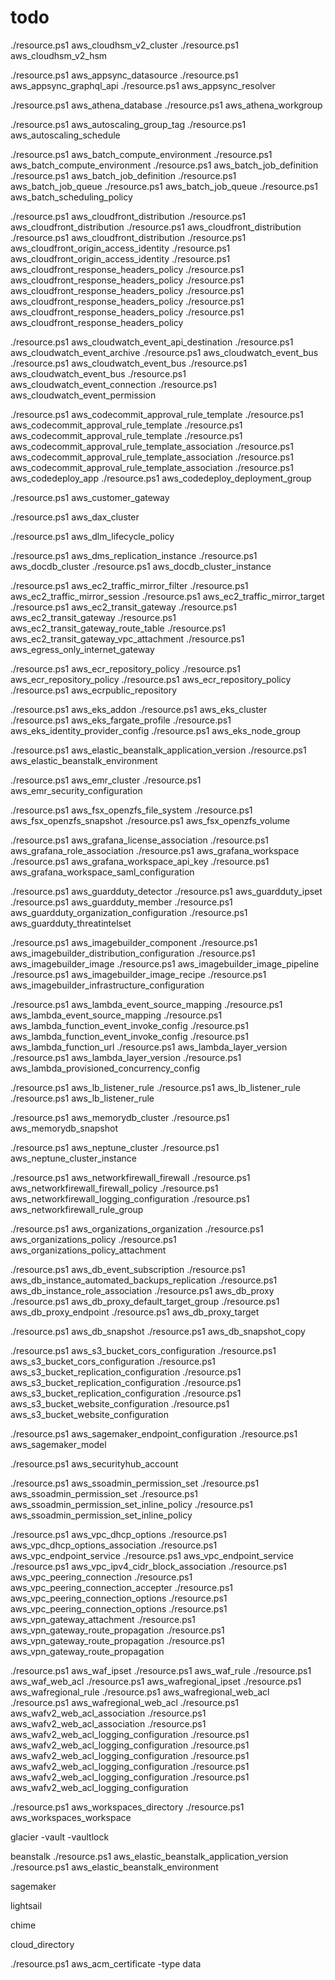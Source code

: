 # todo

./resource.ps1 aws_cloudhsm_v2_cluster
./resource.ps1 aws_cloudhsm_v2_hsm

./resource.ps1 aws_appsync_datasource
./resource.ps1 aws_appsync_graphql_api
./resource.ps1 aws_appsync_resolver

./resource.ps1 aws_athena_database
./resource.ps1 aws_athena_workgroup

./resource.ps1 aws_autoscaling_group_tag
./resource.ps1 aws_autoscaling_schedule

./resource.ps1 aws_batch_compute_environment
./resource.ps1 aws_batch_compute_environment
./resource.ps1 aws_batch_job_definition
./resource.ps1 aws_batch_job_definition
./resource.ps1 aws_batch_job_queue
./resource.ps1 aws_batch_job_queue
./resource.ps1 aws_batch_scheduling_policy

./resource.ps1 aws_cloudfront_distribution
./resource.ps1 aws_cloudfront_distribution
./resource.ps1 aws_cloudfront_distribution
./resource.ps1 aws_cloudfront_distribution
./resource.ps1 aws_cloudfront_origin_access_identity
./resource.ps1 aws_cloudfront_origin_access_identity
./resource.ps1 aws_cloudfront_response_headers_policy
./resource.ps1 aws_cloudfront_response_headers_policy
./resource.ps1 aws_cloudfront_response_headers_policy
./resource.ps1 aws_cloudfront_response_headers_policy
./resource.ps1 aws_cloudfront_response_headers_policy
./resource.ps1 aws_cloudfront_response_headers_policy

./resource.ps1 aws_cloudwatch_event_api_destination
./resource.ps1 aws_cloudwatch_event_archive
./resource.ps1 aws_cloudwatch_event_bus
./resource.ps1 aws_cloudwatch_event_bus
./resource.ps1 aws_cloudwatch_event_bus
./resource.ps1 aws_cloudwatch_event_connection
./resource.ps1 aws_cloudwatch_event_permission

./resource.ps1 aws_codecommit_approval_rule_template
./resource.ps1 aws_codecommit_approval_rule_template
./resource.ps1 aws_codecommit_approval_rule_template
./resource.ps1 aws_codecommit_approval_rule_template_association
./resource.ps1 aws_codecommit_approval_rule_template_association
./resource.ps1 aws_codecommit_approval_rule_template_association
./resource.ps1 aws_codedeploy_app
./resource.ps1 aws_codedeploy_deployment_group

./resource.ps1 aws_customer_gateway

./resource.ps1 aws_dax_cluster

./resource.ps1 aws_dlm_lifecycle_policy

./resource.ps1 aws_dms_replication_instance
./resource.ps1 aws_docdb_cluster
./resource.ps1 aws_docdb_cluster_instance

./resource.ps1 aws_ec2_traffic_mirror_filter
./resource.ps1 aws_ec2_traffic_mirror_session
./resource.ps1 aws_ec2_traffic_mirror_target
./resource.ps1 aws_ec2_transit_gateway
./resource.ps1 aws_ec2_transit_gateway
./resource.ps1 aws_ec2_transit_gateway_route_table
./resource.ps1 aws_ec2_transit_gateway_vpc_attachment
./resource.ps1 aws_egress_only_internet_gateway

./resource.ps1 aws_ecr_repository_policy
./resource.ps1 aws_ecr_repository_policy
./resource.ps1 aws_ecr_repository_policy
./resource.ps1 aws_ecrpublic_repository

./resource.ps1 aws_eks_addon
./resource.ps1 aws_eks_cluster
./resource.ps1 aws_eks_fargate_profile
./resource.ps1 aws_eks_identity_provider_config
./resource.ps1 aws_eks_node_group

./resource.ps1 aws_elastic_beanstalk_application_version
./resource.ps1 aws_elastic_beanstalk_environment

./resource.ps1 aws_emr_cluster
./resource.ps1 aws_emr_security_configuration

./resource.ps1 aws_fsx_openzfs_file_system
./resource.ps1 aws_fsx_openzfs_snapshot
./resource.ps1 aws_fsx_openzfs_volume

./resource.ps1 aws_grafana_license_association
./resource.ps1 aws_grafana_role_association
./resource.ps1 aws_grafana_workspace
./resource.ps1 aws_grafana_workspace_api_key
./resource.ps1 aws_grafana_workspace_saml_configuration

./resource.ps1 aws_guardduty_detector
./resource.ps1 aws_guardduty_ipset
./resource.ps1 aws_guardduty_member
./resource.ps1 aws_guardduty_organization_configuration
./resource.ps1 aws_guardduty_threatintelset

./resource.ps1 aws_imagebuilder_component
./resource.ps1 aws_imagebuilder_distribution_configuration
./resource.ps1 aws_imagebuilder_image
./resource.ps1 aws_imagebuilder_image_pipeline
./resource.ps1 aws_imagebuilder_image_recipe
./resource.ps1 aws_imagebuilder_infrastructure_configuration

./resource.ps1 aws_lambda_event_source_mapping
./resource.ps1 aws_lambda_event_source_mapping
./resource.ps1 aws_lambda_function_event_invoke_config
./resource.ps1 aws_lambda_function_event_invoke_config
./resource.ps1 aws_lambda_function_url
./resource.ps1 aws_lambda_layer_version
./resource.ps1 aws_lambda_layer_version
./resource.ps1 aws_lambda_provisioned_concurrency_config

./resource.ps1 aws_lb_listener_rule
./resource.ps1 aws_lb_listener_rule
./resource.ps1 aws_lb_listener_rule

./resource.ps1 aws_memorydb_cluster
./resource.ps1 aws_memorydb_snapshot

./resource.ps1 aws_neptune_cluster
./resource.ps1 aws_neptune_cluster_instance

./resource.ps1 aws_networkfirewall_firewall
./resource.ps1 aws_networkfirewall_firewall_policy
./resource.ps1 aws_networkfirewall_logging_configuration
./resource.ps1 aws_networkfirewall_rule_group

./resource.ps1 aws_organizations_organization
./resource.ps1 aws_organizations_policy
./resource.ps1 aws_organizations_policy_attachment

./resource.ps1 aws_db_event_subscription
./resource.ps1 aws_db_instance_automated_backups_replication
./resource.ps1 aws_db_instance_role_association
./resource.ps1 aws_db_proxy
./resource.ps1 aws_db_proxy_default_target_group
./resource.ps1 aws_db_proxy_endpoint
./resource.ps1 aws_db_proxy_target

./resource.ps1 aws_db_snapshot
./resource.ps1 aws_db_snapshot_copy

./resource.ps1 aws_s3_bucket_cors_configuration
./resource.ps1 aws_s3_bucket_cors_configuration
./resource.ps1 aws_s3_bucket_replication_configuration
./resource.ps1 aws_s3_bucket_replication_configuration
./resource.ps1 aws_s3_bucket_replication_configuration
./resource.ps1 aws_s3_bucket_website_configuration
./resource.ps1 aws_s3_bucket_website_configuration

./resource.ps1 aws_sagemaker_endpoint_configuration
./resource.ps1 aws_sagemaker_model

./resource.ps1 aws_securityhub_account

./resource.ps1 aws_ssoadmin_permission_set
./resource.ps1 aws_ssoadmin_permission_set
./resource.ps1 aws_ssoadmin_permission_set_inline_policy
./resource.ps1 aws_ssoadmin_permission_set_inline_policy

./resource.ps1 aws_vpc_dhcp_options
./resource.ps1 aws_vpc_dhcp_options_association
./resource.ps1 aws_vpc_endpoint_service
./resource.ps1 aws_vpc_endpoint_service
./resource.ps1 aws_vpc_ipv4_cidr_block_association
./resource.ps1 aws_vpc_peering_connection
./resource.ps1 aws_vpc_peering_connection_accepter
./resource.ps1 aws_vpc_peering_connection_options
./resource.ps1 aws_vpc_peering_connection_options
./resource.ps1 aws_vpn_gateway_attachment
./resource.ps1 aws_vpn_gateway_route_propagation
./resource.ps1 aws_vpn_gateway_route_propagation
./resource.ps1 aws_vpn_gateway_route_propagation

./resource.ps1 aws_waf_ipset
./resource.ps1 aws_waf_rule
./resource.ps1 aws_waf_web_acl
./resource.ps1 aws_wafregional_ipset
./resource.ps1 aws_wafregional_rule
./resource.ps1 aws_wafregional_web_acl
./resource.ps1 aws_wafregional_web_acl
./resource.ps1 aws_wafv2_web_acl_association
./resource.ps1 aws_wafv2_web_acl_association
./resource.ps1 aws_wafv2_web_acl_logging_configuration
./resource.ps1 aws_wafv2_web_acl_logging_configuration
./resource.ps1 aws_wafv2_web_acl_logging_configuration
./resource.ps1 aws_wafv2_web_acl_logging_configuration
./resource.ps1 aws_wafv2_web_acl_logging_configuration
./resource.ps1 aws_wafv2_web_acl_logging_configuration

./resource.ps1 aws_workspaces_directory
./resource.ps1 aws_workspaces_workspace

glacier
-vault
-vaultlock

beanstalk
./resource.ps1 aws_elastic_beanstalk_application_version
./resource.ps1 aws_elastic_beanstalk_environment

sagemaker

lightsail

chime

cloud_directory

[//]: # (./resource.ps1 aws_db_instance -type data)
./resource.ps1 aws_acm_certificate -type data
